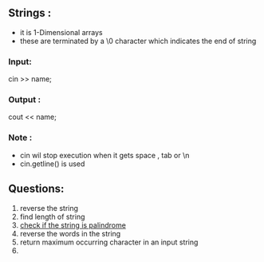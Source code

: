 ## Strings :
- it is 1-Dimensional arrays
- these are terminated by a \\0  character which indicates the end of string
### Input:
cin >> name;
### Output :
cout << name;
### Note :
- cin wil stop execution when it gets space , tab or \\n
- cin.getline() is used

## Questions:
1. reverse the string
2. find length of string
3. [check if the string is palindrome](https://www.codingninjas.com/codestudio/problem-details/check-if-the-string-is-a-palindrome_1062633)
4. reverse the words in the string
5. return maximum occurring character in an input string
6. 




